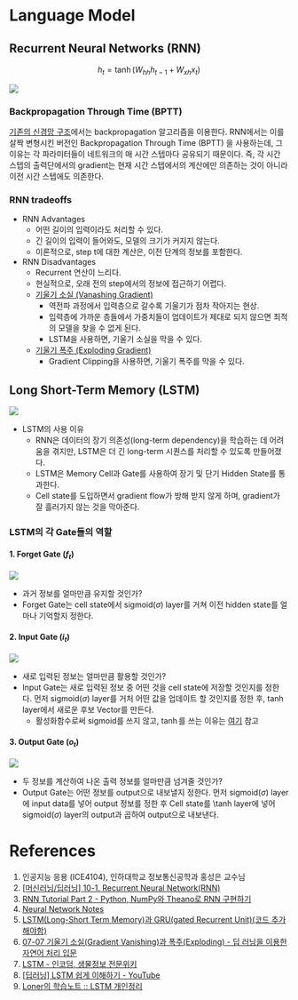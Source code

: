 # Language Model

## Recurrent Neural Networks (RNN)

$$h_t = \tanh (W_{hh}h_{t-1} + W_{xh}x_{t})$$

<img src="https://lh3.googleusercontent.com/--wG97cZk_Cw/X7csFk4ULVI/AAAAAAAAOdc/wRjtbBislMI7xF0TUxOhbk3AyPKe9YOsACLcBGAsYHQ/w443-h180/image.png" />

### Backpropagation Through Time (BPTT)
[기존의 신경망 구조](../03.%20Neural%20Networks/)에서는 backpropagation 알고리즘을 이용한다. RNN에서는 이를 살짝 변형시킨 버전인 Backpropagation Through Time (BPTT) 을 사용하는데, 그 이유는 각 파라미터들이 네트워크의 매 시간 스텝마다 공유되기 때문이다. 즉, 각 시간 스텝의 출력단에서의 gradient는 현재 시간 스텝에서의 계산에만 의존하는 것이 아니라 이전 시간 스텝에도 의존한다.

### RNN tradeoffs
- RNN Advantages
    - 어떤 길이의 입력이라도 처리할 수 있다.
    - 긴 길이의 입력이 들어와도, 모델의 크기가 커지지 않는다.
    - 이론적으로, step t에 대한 계산은, 이전 단계의 정보를 포함한다.
- RNN Disadvantages
    - Recurrent 연산이 느리다.
    - 현실적으로, 오래 전의 step에서의 정보에 접근하기 어렵다.
    - [기울기 소실 (Vanashing Gradient)](https://wikidocs.net/61375)
        - 역전파 과정에서 입력층으로 갈수록 기울기가 점차 작아지는 현상. 
        - 입력층에 가까운 층들에서 가중치들이 업데이트가 제대로 되지 않으면 최적의 모델을 찾을 수 없게 된다.
        - LSTM을 사용하면, 기울기 소실을 막을 수 있다.
    - [기울기 폭주 (Exploding Gradient)](https://wikidocs.net/61375)
        - Gradient Clipping을 사용하면, 기울기 폭주를 막을 수 있다.
    
## Long Short-Term Memory (LSTM)

<img src="https://velog.velcdn.com/images%2Fyuns_u%2Fpost%2F4ef2c3a5-832f-41be-ade8-5f4c76d13fd1%2Fimage.png" />

- LSTM의 사용 이유
    - RNN은 데이터의 장기 의존성(long-term dependency)을 학습하는 데 어려움을 겪지만, LSTM은 더 긴 long-term 시퀀스를 처리할 수 있도록 만들어졌다.
    - LSTM은 Memory Cell과 Gate를 사용하여 장기 및 단기 Hidden State를 통과한다.
    - Cell state를 도입하면서 gradient flow가 방해 받지 않게 하며, gradient가 잘 흘러가지 않는 것을 막아준다.

### LSTM의 각 Gate들의 역할

#### 1. Forget Gate ($f_{t}$)

<img src="https://imghub.insilicogen.com/media/photos/LSTM3-focus-f.png"/>

- 과거 정보를 얼마만큼 유지할 것인가?
- Forget Gate는 cell state에서 sigmoid($\sigma{}$) layer를 거쳐 이전 hidden state를 얼마나 기억할지 정한다.

#### 2. Input Gate ($i_{t}$)

<img src="https://imghub.insilicogen.com/media/photos/LSTM3-focus-i.png"/>

- 새로 입력된 정보는 얼마만큼 활용할 것인가?
- Input Gate는 새로 입력된 정보 중 어떤 것을 cell state에 저장할 것인지를 정한다. 먼저 sigmoid($\sigma{}$) layer를 거처 어떤 값을 업데이트 할 것인지를 정한 후, $\tanh$ layer에서 새로운 후보 Vector를 만든다.
    - 활성화함수로써 sigmoid를 쓰지 않고, $\tanh$를 쓰는 이유는 [여기](https://wiserloner.tistory.com/1110) 참고

#### 3. Output Gate ($o_{t}$)
    
<img src="https://imghub.insilicogen.com/media/photos/LSTM3-focus-o.png"/>

- 두 정보를 계산하여 나온 출력 정보를 얼마만큼 넘겨줄 것인가?
- Output Gate는 어떤 정보를 output으로 내보낼지 정한다. 먼저 sigmoid($\sigma{}$) layer에 input data를 넣어 output 정보를 정한 후 Cell state를 \tanh layer에 넣어 sigmoid($\sigma{}$) layer의 output과 곱하여 output으로 내보낸다.

# References
1. 인공지능 응용 (ICE4104), 인하대학교 정보통신공학과 홍성은 교수님
2. [[머신러닝/딥러닝] 10-1. Recurrent Neural Network(RNN)](https://sonsnotation.blogspot.com/2020/11/10-recurrent-neural-networkrnn.html)
3. [RNN Tutorial Part 2 - Python, NumPy와 Theano로 RNN 구현하기](http://aikorea.org/blog/rnn-tutorial-2/)
4. [Neural Network Notes](https://rstudio-pubs-static.s3.amazonaws.com/840976_c6e818a01f2c4b139e85e8074af60805.html)
5. [LSTM(Long-Short Term Memory)과 GRU(gated Recurrent Unit)(코드 추가해야함)](https://velog.io/@yuns_u/LSTMLong-Short-Term-Memory%EA%B3%BC-GRUgated-Recurrent-Unit)
6. [07-07 기울기 소실(Gradient Vanishing)과 폭주(Exploding) - 딥 러닝을 이용한 자연어 처리 입문](https://wikidocs.net/61375)
7. [LSTM - 인코덤, 생물정보 전문위키](http://www.incodom.kr/LSTM#h_a963932a2464f3866c7891e38db0e30b)
8. [[딥러닝] LSTM 쉽게 이해하기 - YouTube](https://www.youtube.com/watch?v=bX6GLbpw-A4)
9. [Loner의 학습노트 :: LSTM 개인정리](https://wiserloner.tistory.com/1110)
